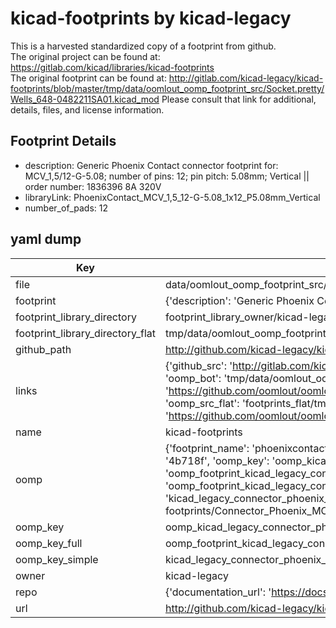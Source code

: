 # kicad-footprints by kicad-legacy  
This is a harvested standardized copy of a footprint from github.  
The original project can be found at:  
https://gitlab.com/kicad/libraries/kicad-footprints  
The original footprint can be found at:
http://gitlab.com/kicad-legacy/kicad-footprints/blob/master/tmp/data/oomlout_oomp_footprint_src/Socket.pretty/Wells_648-0482211SA01.kicad_mod
Please consult that link for additional, details, files, and license information.  
## Footprint Details
* description: Generic Phoenix Contact connector footprint for: MCV_1,5/12-G-5.08; number of pins: 12; pin pitch: 5.08mm; Vertical || order number: 1836396 8A 320V  
* libraryLink: PhoenixContact_MCV_1,5_12-G-5.08_1x12_P5.08mm_Vertical  
* number_of_pads: 12  
## yaml dump  
| Key | Value |  
| --- | --- |  
| file | data/oomlout_oomp_footprint_src/kicad-footprints/Connector_Phoenix_MC_HighVoltage.pretty/PhoenixContact_MCV_1,5_12-G-5.08_1x12_P5.08mm_Vertical.kicad_mod |  
| footprint | {'description': 'Generic Phoenix Contact connector footprint for: MCV_1,5/12-G-5.08; number of pins: 12; pin pitch: 5.08mm; Vertical || order number: 1836396 8A 320V', 'libraryLink': 'PhoenixContact_MCV_1,5_12-G-5.08_1x12_P5.08mm_Vertical', 'number_of_pads': 12} |  
| footprint_library_directory | footprint_library_owner/kicad-legacy_kicad-footprints |  
| footprint_library_directory_flat | tmp/data/oomlout_oomp_footprint_src/footprints_flat/kicad_legacy_connector_phoenix_mc_highvoltage_phoenixcontact_mcv_1,5_12_g_5_08_1x12_p5_08mm_vertical/working |  
| github_path | http://github.com/kicad-legacy/kicad-footprints/blob/master/tmp/data/oomlout_oomp_footprint_src/Connector_Phoenix_MC_HighVoltage.pretty/PhoenixContact_MCV_1,5_12-G-5.08_1x12_P5.08mm_Vertical.kicad_mod |  
| links | {'github_src': 'http://gitlab.com/kicad-legacy/kicad-footprints/blob/master/tmp/data/oomlout_oomp_footprint_src/Socket.pretty/Wells_648-0482211SA01.kicad_mod', 'github_src_repo': 'https://gitlab.com/kicad/libraries/kicad-footprints', 'oomp_bot': 'tmp/data/oomlout_oomp_footprint_src/footprints/kicad_legacy_connector_phoenix_mc_highvoltage_phoenixcontact_mcv_1,5_12_g_5_08_1x12_p5_08mm_vertical/working', 'oomp_bot_github': 'https://github.com/oomlout/oomlout_oomp_footprint_bot/tree/main/tmp/data/oomlout_oomp_footprint_src/footprints/kicad_legacy_connector_phoenix_mc_highvoltage_phoenixcontact_mcv_1,5_12_g_5_08_1x12_p5_08mm_vertical/working', 'oomp_src_flat': 'footprints_flat/tmp/data/oomlout_oomp_footprint_src/footprints_flat/kicad_legacy_connector_phoenix_mc_highvoltage_phoenixcontact_mcv_1,5_12_g_5_08_1x12_p5_08mm_vertical/working', 'oomp_src_flat_github': 'https://github.com/oomlout/oomlout_oomp_footprint_src/tree/main/tmp/data/oomlout_oomp_footprint_src/footprints_flat/kicad_legacy_connector_phoenix_mc_highvoltage_phoenixcontact_mcv_1,5_12_g_5_08_1x12_p5_08mm_vertical/working'} |  
| name | kicad-footprints |  
| oomp | {'footprint_name': 'phoenixcontact_mcv_1,5_12_g_5_08_1x12_p5_08mm_vertical', 'library_name': 'connector_phoenix_mc_highvoltage', 'md5': '4b718fd093b74eecfcfde95770aa7da3', 'md5_10': '4b718fd093', 'md5_5': '4b718', 'md5_6': '4b718f', 'oomp_key': 'oomp_kicad_legacy_connector_phoenix_mc_highvoltage_phoenixcontact_mcv_1,5_12_g_5_08_1x12_p5_08mm_vertical', 'oomp_key_extra': 'oomp_footprint_kicad_legacy_connector_phoenix_mc_highvoltage_phoenixcontact_mcv_1,5_12_g_5_08_1x12_p5_08mm_vertical', 'oomp_key_full': 'oomp_footprint_kicad_legacy_connector_phoenix_mc_highvoltage_phoenixcontact_mcv_1,5_12_g_5_08_1x12_p5_08mm_vertical_4b718f', 'oomp_key_simple': 'kicad_legacy_connector_phoenix_mc_highvoltage_phoenixcontact_mcv_1,5_12_g_5_08_1x12_p5_08mm_vertical', 'original_filename': 'data/oomlout_oomp_footprint_src/kicad-footprints/Connector_Phoenix_MC_HighVoltage.pretty/PhoenixContact_MCV_1,5_12-G-5.08_1x12_P5.08mm_Vertical.kicad_mod', 'owner_name': 'kicad_legacy'} |  
| oomp_key | oomp_kicad_legacy_connector_phoenix_mc_highvoltage_phoenixcontact_mcv_1,5_12_g_5_08_1x12_p5_08mm_vertical |  
| oomp_key_full | oomp_footprint_kicad_legacy_connector_phoenix_mc_highvoltage_phoenixcontact_mcv_1,5_12_g_5_08_1x12_p5_08mm_vertical |  
| oomp_key_simple | kicad_legacy_connector_phoenix_mc_highvoltage_phoenixcontact_mcv_1,5_12_g_5_08_1x12_p5_08mm_vertical |  
| owner | kicad-legacy |  
| repo | {'documentation_url': 'https://docs.github.com/rest/repos/repos#get-a-repository', 'message': 'Not Found'} |  
| url | http://github.com/kicad-legacy/kicad-footprints |  

